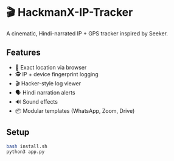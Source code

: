 # 🎬 HackmanX-IP-Tracker

A cinematic, Hindi-narrated IP + GPS tracker inspired by Seeker.

## Features
- 📍 Exact location via browser
- 🕵️ IP + device fingerprint logging
- 🎬 Hacker-style log viewer
- 🗣️ Hindi narration alerts
- 🔊 Sound effects
- 📦 Modular templates (WhatsApp, Zoom, Drive)

## Setup
```bash
bash install.sh
python3 app.py
